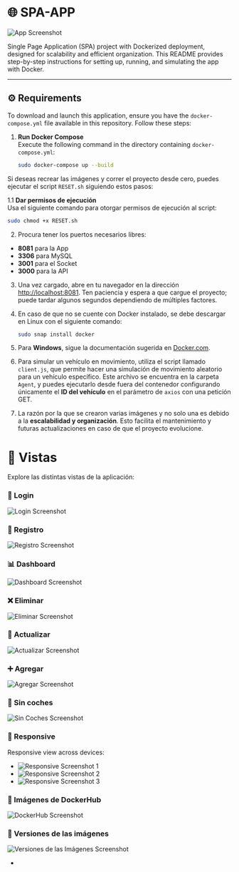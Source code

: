 # 🌐 SPA-APP

![App Screenshot](https://github.com/user-attachments/assets/7448c3d5-4048-4377-84a6-6d862d86ae06)

Single Page Application (SPA) project with Dockerized deployment, designed for scalability and efficient organization. This README provides step-by-step instructions for setting up, running, and simulating the app with Docker.

---

## ⚙️ Requirements

To download and launch this application, ensure you have the `docker-compose.yml` file available in this repository. Follow these steps:

1. **Run Docker Compose**  
   Execute the following command in the directory containing `docker-compose.yml`:
   ```bash
   sudo docker-compose up --build 
   ```
Si deseas recrear las imágenes y correr el proyecto desde cero, puedes ejecutar el script `RESET.sh` siguiendo estos pasos:

1.1 **Dar permisos de ejecución**  
   Usa el siguiente comando para otorgar permisos de ejecución al script:
   ```bash
   sudo chmod +x RESET.sh
   ```
  
2. Procura tener los puertos necesarios libres:

- **8081** para la App
- **3306** para MySQL
- **3001** para el Socket
- **3000** para la API

3. Una vez cargado, abre en tu navegador en la dirección [http://localhost:8081](http://localhost:8081). Ten paciencia y espera a que cargue el proyecto; puede tardar algunos segundos dependiendo de múltiples factores.

4. En caso de que no se cuente con Docker instalado, se debe descargar en Linux con el siguiente comando:
   ```bash
   sudo snap install docker
   ```


5. Para **Windows**, sigue la documentación sugerida en [Docker.com](https://www.docker.com/).

6. Para simular un vehículo en movimiento, utiliza el script llamado `client.js`, que permite hacer una simulación de movimiento aleatorio para un vehículo específico. Este archivo se encuentra en la carpeta `Agent`, y puedes ejecutarlo desde fuera del contenedor configurando únicamente el **ID del vehículo** en el parámetro de `axios` con una petición GET.

7. La razón por la que se crearon varias imágenes y no solo una es debido a la **escalabilidad y organización**. Esto facilita el mantenimiento y futuras actualizaciones en caso de que el proyecto evolucione.

# 📸 Vistas

Explore las distintas vistas de la aplicación:

### 🔑 Login
![Login Screenshot](https://github.com/user-attachments/assets/c69f44bd-f762-41d7-a867-83b423ffe8ad)

### 📝 Registro
![Registro Screenshot](https://github.com/user-attachments/assets/57a26583-ee07-4ee4-8ea4-6df940406833)

### 📊 Dashboard
![Dashboard Screenshot](https://github.com/user-attachments/assets/e6981fee-655b-404a-b69c-63292daa4989)

### ❌ Eliminar
![Eliminar Screenshot](https://github.com/user-attachments/assets/f0fe7e08-0ba9-4777-878b-1cc6c6b921fc)

### 🔄 Actualizar
![Actualizar Screenshot](https://github.com/user-attachments/assets/7e640164-e052-4caf-945b-7ebdb9674745)

### ➕ Agregar
![Agregar Screenshot](https://github.com/user-attachments/assets/c7f240a0-061a-40d5-ab48-995640313a3b)

### 🚫 Sin coches
![Sin Coches Screenshot](https://github.com/user-attachments/assets/6cc181b4-df03-441c-a601-17abd535de9f)

### 📱 Responsive
Responsive view across devices:
- ![Responsive Screenshot 1](https://github.com/user-attachments/assets/495b78eb-e4fc-4ac0-8947-1e08ee28914e)
- ![Responsive Screenshot 2](https://github.com/user-attachments/assets/87bb1734-246e-4b63-8f50-76e145f04ebf)
- ![Responsive Screenshot 3](https://github.com/user-attachments/assets/2d97717b-a09a-4916-9eb7-4e4bf731083d)

### 🐳 Imágenes de DockerHub
![DockerHub Screenshot](https://github.com/user-attachments/assets/39e2c734-3b34-4a33-b594-4b4e9b74f3b8)

### 🔢 Versiones de las imágenes
![Versiones de las Imágenes Screenshot](https://github.com/user-attachments/assets/dfc6cfd7-4eb5-4f45-ab4f-dc9b2fb772c4)















  

* 
